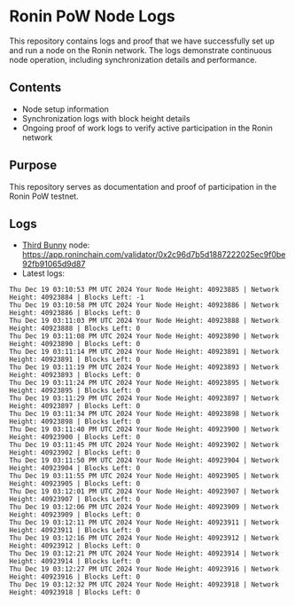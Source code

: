 # Ronin PoW Node Logs

This repository contains logs and proof that we have successfully set up and run a node on the Ronin network. The logs demonstrate continuous node operation, including synchronization details and performance.

## Contents

- Node setup information
- Synchronization logs with block height details
- Ongoing proof of work logs to verify active participation in the Ronin network

## Purpose

This repository serves as documentation and proof of participation in the Ronin PoW testnet.

## Logs

- [Third Bunny](https://thirdbunny.xyz/) node: https://app.roninchain.com/validator/0x2c96d7b5d1887222025ec9f0be92fb91065d9d87
- Latest logs:
```
Thu Dec 19 03:10:53 PM UTC 2024 Your Node Height: 40923885 | Network Height: 40923884 | Blocks Left: -1
Thu Dec 19 03:10:58 PM UTC 2024 Your Node Height: 40923886 | Network Height: 40923886 | Blocks Left: 0
Thu Dec 19 03:11:03 PM UTC 2024 Your Node Height: 40923888 | Network Height: 40923888 | Blocks Left: 0
Thu Dec 19 03:11:08 PM UTC 2024 Your Node Height: 40923890 | Network Height: 40923890 | Blocks Left: 0
Thu Dec 19 03:11:14 PM UTC 2024 Your Node Height: 40923891 | Network Height: 40923891 | Blocks Left: 0
Thu Dec 19 03:11:19 PM UTC 2024 Your Node Height: 40923893 | Network Height: 40923893 | Blocks Left: 0
Thu Dec 19 03:11:24 PM UTC 2024 Your Node Height: 40923895 | Network Height: 40923895 | Blocks Left: 0
Thu Dec 19 03:11:29 PM UTC 2024 Your Node Height: 40923897 | Network Height: 40923897 | Blocks Left: 0
Thu Dec 19 03:11:34 PM UTC 2024 Your Node Height: 40923898 | Network Height: 40923898 | Blocks Left: 0
Thu Dec 19 03:11:40 PM UTC 2024 Your Node Height: 40923900 | Network Height: 40923900 | Blocks Left: 0
Thu Dec 19 03:11:45 PM UTC 2024 Your Node Height: 40923902 | Network Height: 40923902 | Blocks Left: 0
Thu Dec 19 03:11:50 PM UTC 2024 Your Node Height: 40923904 | Network Height: 40923904 | Blocks Left: 0
Thu Dec 19 03:11:55 PM UTC 2024 Your Node Height: 40923905 | Network Height: 40923905 | Blocks Left: 0
Thu Dec 19 03:12:01 PM UTC 2024 Your Node Height: 40923907 | Network Height: 40923907 | Blocks Left: 0
Thu Dec 19 03:12:06 PM UTC 2024 Your Node Height: 40923909 | Network Height: 40923909 | Blocks Left: 0
Thu Dec 19 03:12:11 PM UTC 2024 Your Node Height: 40923911 | Network Height: 40923911 | Blocks Left: 0
Thu Dec 19 03:12:16 PM UTC 2024 Your Node Height: 40923912 | Network Height: 40923912 | Blocks Left: 0
Thu Dec 19 03:12:21 PM UTC 2024 Your Node Height: 40923914 | Network Height: 40923914 | Blocks Left: 0
Thu Dec 19 03:12:27 PM UTC 2024 Your Node Height: 40923916 | Network Height: 40923916 | Blocks Left: 0
Thu Dec 19 03:12:32 PM UTC 2024 Your Node Height: 40923918 | Network Height: 40923918 | Blocks Left: 0
```
